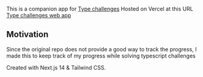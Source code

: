 This is a companion app for [Type challenges](https://github.com/type-challenges/type-challenges)
Hosted on Vercel at this URL [Type challenges web app](https://type-challenges.vercel.app/)
## Motivation
Since the original repo does not provide a good way to track the progress, I made this to keep track of my progress while solving typescript challenges

Created with Next.js 14 & Tailwind CSS.

